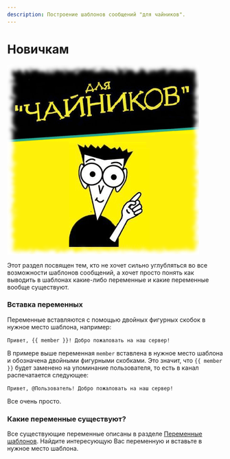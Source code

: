 ```yaml
---
description: Построение шаблонов сообщений "для чайников".
---
```


# Новичкам

![](../../../.gitbook/assets/image%20%2822%29.png)

Этот раздел посвящен тем, кто не хочет сильно углубляться во все возможности шаблонов сообщений, а хочет просто понять как выводить в шаблонах какие-либо переменные и какие переменные вообще существуют.

### Вставка переменных <a id="insert"></a>

Переменные вставляются с помощью двойных фигурных скобок в нужное место шаблона, например:

```text
Привет, {{ member }}! Добро пожаловать на наш сервер!
```

В примере выше переменная `member` вставлена в нужное место шаблона и обозначена двойными фигурными скобками. Это значит, что  `{{ member }}` будет заменено на упоминание пользователя, то есть в канал распечатается следующее:

```text
Привет, @Пользователь! Добро пожаловать на наш сервер!
```

Все очень просто.

### Какие переменные существуют? <a id="list"></a>

Все существующие переменные описаны в разделе [Переменные шаблонов](variables.md). Найдите интересующую Вас переменную и вставьте в нужное место шаблона.


